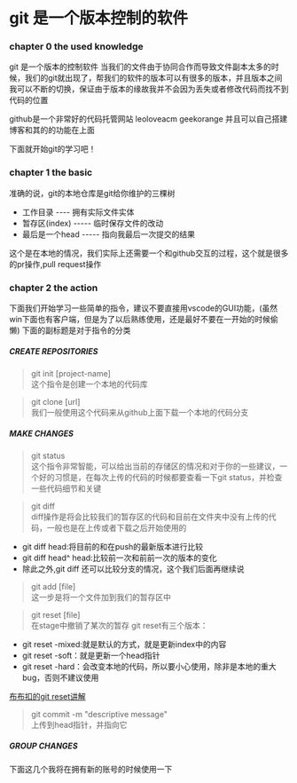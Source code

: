 # git 是一个版本控制的软件

### chapter 0 the used knowledge
git 是一个版本的控制软件
当我们的文件由于协同合作而导致文件副本太多的时候，我们的git就出现了，帮我们的软件的版本可以有很多的版本，并且版本之间我可以不断的切换，保证由于版本的缘故我并不会因为丢失或者修改代码而找不到代码的位置

github是一个非常好的代码托管网站
leoloveacm geekorange
并且可以自己搭建博客和其的的功能在上面

下面就开始git的学习吧！

### chapter 1 the basic

准确的说，git的本地仓库是git给你维护的三棵树
 * 工作目录 ---- 拥有实际文件实体
 * 暂存区(index) ----- 临时保存文件的改动
 * 最后是一个head ----- 指向我最后一次提交的结果

这个是在本地的情况，我们实际上还需要一个和github交互的过程，这个就是很多的pr操作,pull request操作

### chapter 2 the action
下面我们开始学习一些简单的指令，建议不要直接用vscode的GUI功能，(虽然win下面也有客户端，但是为了以后熟练使用，还是最好不要在一开始的时候偷懒)
下面的副标题是对于指令的分类

##### CREATE REPOSITORIES
> git init [project-name]<br>
这个指令是创建一个本地的代码库

> git clone [url]<br>
我们一般使用这个代码来从github上面下载一个本地的代码分支


##### MAKE CHANGES
> git status<br>
这个指令非常智能，可以给出当前的存储区的情况和对于你的一些建议，一个好的习惯是，在每次上传的代码的时候都要查看一下git status，并检查一些代码细节和关键

> git diff<br>
diff操作是将会比较我们的暂存区的代码和目前在文件夹中没有上传的代码，一般也是在上传或者下载之后开始使用的

   * git diff head:将目前的和在push的最新版本进行比较
   * git diff head^ head:比较前一次和前前一次的版本的变化
   * 除此之外,git diff 还可以比较分支的情况，这个我们后面再继续说

> git add [file]<br>
这一步是将一个文件加到我们的暂存区中

> git reset [file]<br>
在stage中撤销了某次的暂存
git reset有三个版本：
* git reset -mixed:就是默认的方式，就是更新index中的内容
* git reset -soft：就是更新一个head指针
* git reset -hard：会改变本地的代码，所以要小心使用，除非是本地的重大bug，否则不建议使用

[布布扣的git reset讲解](http://www.bubuko.com/infodetail-814578.html)

> git commit -m "descriptive message"<br>
上传到head指针，并指向它

##### GROUP CHANGES
下面这几个我将在拥有新的账号的时候使用一下